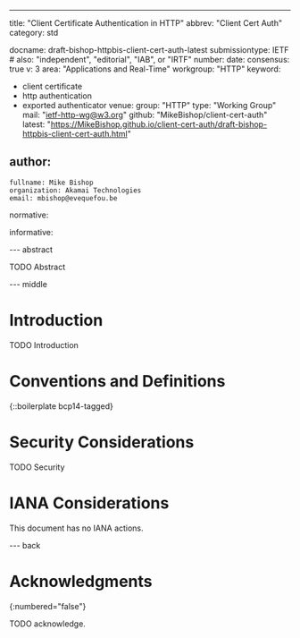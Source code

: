 ---
title: "Client Certificate Authentication in HTTP"
abbrev: "Client Cert Auth"
category: std

docname: draft-bishop-httpbis-client-cert-auth-latest
submissiontype: IETF  # also: "independent", "editorial", "IAB", or "IRTF"
number:
date:
consensus: true
v: 3
area: "Applications and Real-Time"
workgroup: "HTTP"
keyword:
 - client certificate
 - http authentication
 - exported authenticator
venue:
  group: "HTTP"
  type: "Working Group"
  mail: "ietf-http-wg@w3.org"
  github: "MikeBishop/client-cert-auth"
  latest: "https://MikeBishop.github.io/client-cert-auth/draft-bishop-httpbis-client-cert-auth.html"

author:
 -
    fullname: Mike Bishop
    organization: Akamai Technologies
    email: mbishop@evequefou.be

normative:

informative:


--- abstract

TODO Abstract


--- middle

# Introduction

TODO Introduction


# Conventions and Definitions

{::boilerplate bcp14-tagged}


# Security Considerations

TODO Security


# IANA Considerations

This document has no IANA actions.


--- back

# Acknowledgments
{:numbered="false"}

TODO acknowledge.
